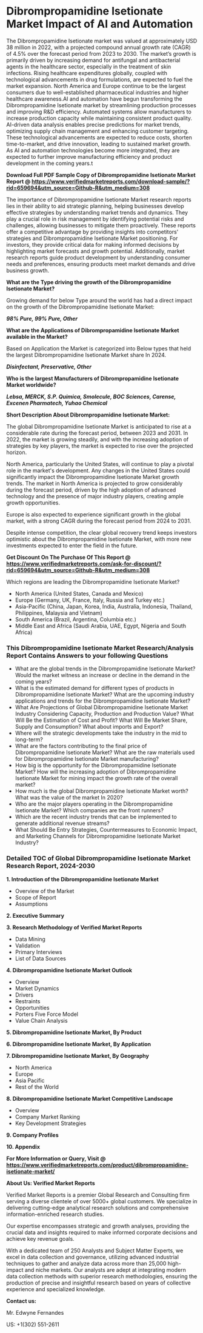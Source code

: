 <meta name="title" content="Global Dibrompropamidine Isetionate Market Impact of AI and Automation"><meta name="description" content="The Dibrompropamidine Isetionate market was valued at approximately USD 38 million in 2022, with a projected compound annual growth rate (CAGR) of 4.5% over the forecast "><meta name="title" content="Dibrompropamidine Isetionate Market Size, Share, Scope, Trends, Growth, Opportunities, Analysis, Forecast"><h1>Dibrompropamidine Isetionate Market Impact of AI and Automation</h1>The Dibrompropamidine Isetionate market was valued at approximately USD 38 million in 2022, with a projected compound annual growth rate (CAGR) of 4.5% over the forecast period from 2023 to 2030. The market’s growth is primarily driven by increasing demand for antifungal and antibacterial agents in the healthcare sector, especially in the treatment of skin infections. Rising healthcare expenditures globally, coupled with technological advancements in drug formulations, are expected to fuel the market expansion. North America and Europe continue to be the largest consumers due to well-established pharmaceutical industries and higher healthcare awareness.AI and automation have begun transforming the Dibrompropamidine Isetionate market by streamlining production processes and improving R&D efficiency. Automated systems allow manufacturers to increase production capacity while maintaining consistent product quality. AI-driven data analysis enables precise predictions for market trends, optimizing supply chain management and enhancing customer targeting. These technological advancements are expected to reduce costs, shorten time-to-market, and drive innovation, leading to sustained market growth. As AI and automation technologies become more integrated, they are expected to further improve manufacturing efficiency and product development in the coming years.t</p><p id="" class=""><strong>Download Full PDF Sample Copy of Dibrompropamidine Isetionate Market Report @ <a href="https://www.verifiedmarketreports.com/download-sample/?rid=659694&utm_source=Github-R&utm_medium=308" target="_blank">https://www.verifiedmarketreports.com/download-sample/?rid=659694&utm_source=Github-R&utm_medium=308</a></strong></p><p>The importance of&nbsp;Dibrompropamidine Isetionate Market research reports lies in their ability to aid strategic planning, helping businesses develop effective strategies by understanding market trends and dynamics. They play a crucial role in risk management by identifying potential risks and challenges, allowing businesses to mitigate them proactively. These reports offer a competitive advantage by providing insights into competitors' strategies and Dibrompropamidine Isetionate Market positioning. For investors, they provide critical data for making informed decisions by highlighting market forecasts and growth potential. Additionally, market research reports guide product development by understanding consumer needs and preferences, ensuring products meet market demands and drive business growth.</p><p><strong>What are the&nbsp;Type driving the growth of the Dibrompropamidine Isetionate Market?</strong></p><p id="" class="">Growing demand for below Type around the world has had a direct impact on the growth of the Dibrompropamidine Isetionate Market:</p><em><strong>98% Pure, 99% Pure, Other</strong></em></p><strong>What are the&nbsp;Applications&nbsp;of Dibrompropamidine Isetionate Market available in the Market?</strong></p><p id="" class="">Based on Application the Market is categorized into Below types that held the largest Dibrompropamidine Isetionate Market share In 2024.</p><em><strong>Disinfectant, Preservative, Other</strong></em></p><strong>Who is the largest Manufacturers of Dibrompropamidine Isetionate Market worldwide?</strong></p><p><em><strong>Lebsa, MERCK, S.P. Quimica, Smolecule, BOC Sciences, Carense, Excenen Pharmatech, Yuhao Chemical</strong></em></p><p id="" class=""><strong>Short Description About Dibrompropamidine Isetionate Market:</strong></p><p>The global Dibrompropamidine Isetionate Market is anticipated to rise at a considerable rate during the forecast period, between 2023 and 2031. In 2022, the market is growing steadily, and with the increasing adoption of strategies by key players, the market is expected to rise over the projected horizon.</p><p>North America, particularly the United States, will continue to play a pivotal role in the market's development. Any changes in the United States could significantly impact the Dibrompropamidine Isetionate Market growth trends. The market in North America is projected to grow considerably during the forecast period, driven by the high adoption of advanced technology and the presence of major industry players, creating ample growth opportunities.</p><p>Europe is also expected to experience significant growth in the global market, with a strong CAGR during the forecast period from 2024 to 2031.</p><p>Despite intense competition, the clear global recovery trend keeps investors optimistic about the Dibrompropamidine Isetionate Market, with more new investments expected to enter the field in the future.</p><p id="" class=""><strong>Get Discount On The Purchase Of This Report @ <a href="https://www.verifiedmarketreports.com/ask-for-discount/?rid=659694&utm_source=Github-R&utm_medium=308" target="_blank">https://www.verifiedmarketreports.com/ask-for-discount/?rid=659694&utm_source=Github-R&utm_medium=308</a></strong></p>Which regions are leading the Dibrompropamidine Isetionate Market?</p><ul><li>North America (United States, Canada and Mexico)</li><li>Europe (Germany, UK, France, Italy, Russia and Turkey etc.)</li><li>Asia-Pacific (China, Japan, Korea, India, Australia, Indonesia, Thailand, Philippines, Malaysia and Vietnam)</li><li>South America (Brazil, Argentina, Columbia etc.)</li><li>Middle East and Africa (Saudi Arabia, UAE, Egypt, Nigeria and South Africa)</li></ul><h3 id="" class="">This Dibrompropamidine Isetionate Market Research/Analysis Report Contains Answers to your following Questions</h3><ul><li>What are the global trends in the Dibrompropamidine Isetionate Market? Would the market witness an increase or decline in the demand in the coming years?</li><li>What is the estimated demand for different types of products in Dibrompropamidine Isetionate Market? What are the upcoming industry applications and trends for the Dibrompropamidine Isetionate Market?</li><li>What Are Projections of Global Dibrompropamidine Isetionate Market Industry Considering Capacity, Production and Production Value? What Will Be the Estimation of Cost and Profit? What Will Be Market Share, Supply and Consumption? What about imports and Export?</li><li>Where will the strategic developments take the industry in the mid to long-term?</li><li>What are the factors contributing to the final price of Dibrompropamidine Isetionate Market? What are the raw materials used for Dibrompropamidine Isetionate Market manufacturing?</li><li>How big is the opportunity for the Dibrompropamidine Isetionate Market? How will the increasing adoption of Dibrompropamidine Isetionate Market for mining impact the growth rate of the overall market?</li><li>How much is the global Dibrompropamidine Isetionate Market worth? What was the value of the market In 2020?</li><li>Who are the major players operating in the Dibrompropamidine Isetionate Market? Which companies are the front runners?</li><li>Which are the recent industry trends that can be implemented to generate additional revenue streams?</li><li>What Should Be Entry Strategies, Countermeasures to Economic Impact, and Marketing Channels for Dibrompropamidine Isetionate Market Industry?</li></ul><h3 id="" class="">Detailed TOC of Global Dibrompropamidine Isetionate Market Research Report, 2024-2030</h3><p id="" class=""><strong>1. Introduction of the Dibrompropamidine Isetionate Market</strong></p><ul><li>Overview of the Market</li><li>Scope of Report</li><li>Assumptions</li></ul><p id="" class=""><strong>2. Executive Summary</strong></p><p id="" class=""><strong>3. Research Methodology of Verified Market Reports</strong></p><ul><li>Data Mining</li><li>Validation</li><li>Primary Interviews</li><li>List of Data Sources</li></ul><p id="" class=""><strong>4. Dibrompropamidine Isetionate Market Outlook</strong></p><ul><li>Overview</li><li>Market Dynamics</li><li>Drivers</li><li>Restraints</li><li>Opportunities</li><li>Porters Five Force Model</li><li>Value Chain Analysis</li></ul><p id="" class=""><strong>5. Dibrompropamidine Isetionate Market, By Product</strong></p><p id="" class=""><strong>6. Dibrompropamidine Isetionate Market, By Application</strong></p><p id="" class=""><strong>7. Dibrompropamidine Isetionate Market, By Geography</strong></p><ul><li>North America</li><li>Europe</li><li>Asia Pacific</li><li>Rest of the World</li></ul><p id="" class=""><strong>8. Dibrompropamidine Isetionate Market Competitive Landscape</strong></p><ul><li>Overview</li><li>Company Market Ranking</li><li>Key Development Strategies</li></ul><p id="" class=""><strong>9. Company Profiles</strong></p><p id="" class=""><strong>10. Appendix</strong></p><p id="" class=""><strong>For More Information or Query, Visit @ <a href="https://www.verifiedmarketreports.com/product/dibrompropamidine-isetionate-market/" target="_blank">https://www.verifiedmarketreports.com/product/dibrompropamidine-isetionate-market/</a></strong></p><p id="" class=""><strong>About Us: Verified Market Reports</strong></p><p id="" class="">Verified Market Reports is a premier Global Research and Consulting firm serving a diverse clientele of over 5000+ global customers. We specialize in delivering cutting-edge analytical research solutions and comprehensive information-enriched research studies.</p><p id="" class="">Our expertise encompasses strategic and growth analyses, providing the crucial data and insights required to make informed corporate decisions and achieve key revenue goals.</p><p id="" class="">With a dedicated team of 250 Analysts and Subject Matter Experts, we excel in data collection and governance, utilizing advanced industrial techniques to gather and analyze data across more than 25,000 high-impact and niche markets. Our analysts are adept at integrating modern data collection methods with superior research methodologies, ensuring the production of precise and insightful research based on years of collective experience and specialized knowledge.</p><p id="" class=""><strong>Contact us:</strong></p><p id="" class="">Mr. Edwyne Fernandes</p><p id="" class="">US: +1(302) 551-2611</p>